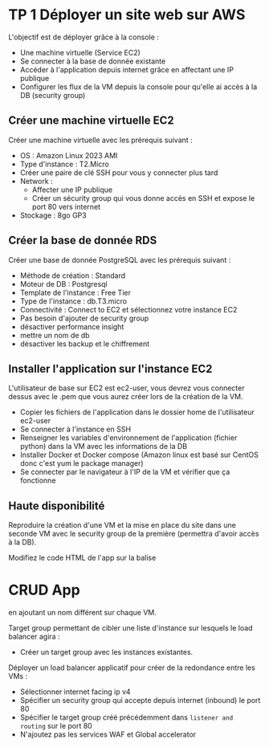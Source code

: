 # TP 1 Déployer un site web sur AWS

L'objectif est de déployer grâce à la console :

- Une machine virtuelle (Service EC2)
- Se connecter à la base de donnée existante
- Accéder à l'application depuis internet grâce en affectant une IP publique
- Configurer les flux de la VM depuis la console pour qu'elle ai accès à la DB (security group)


## Créer une machine virtuelle EC2

Créer une machine virtuelle avec les prérequis suivant :
- OS : Amazon Linux 2023 AMI
- Type d'instance : T2.Micro
- Créer une paire de clé SSH pour vous y connecter plus tard
- Network : 
  - Affecter une IP publique
  - Créer un sécurity group qui vous donne accès en SSH et expose le port 80 vers internet
- Stockage : 8go GP3

## Créer la base de donnée RDS

Créer une base de donnée PostgreSQL avec les prérequis suivant :
- Méthode de création : Standard
- Moteur de DB : Postgresql
- Template de l'instance : Free Tier
- Type de l'instance : db.T3.micro
- Connectivité : Connect to EC2 et sélectionnez votre instance EC2
- Pas besoin d'ajouter de security group
- désactiver performance insight
- mettre un nom de db
- désactiver les backup et le chiffrement

## Installer l'application sur l'instance EC2

L'utilisateur de base sur EC2 est ec2-user, vous devrez vous connecter dessus avec le .pem que vous aurez créer lors de la création de la VM.

- Copier les fichiers de l'application dans le dossier home de l'utilisateur ec2-user
- Se connecter à l'instance en SSH
- Renseigner les variables d'environnement de l'application (fichier python) dans la VM avec les informations de la DB
- Installer Docker et Docker compose (Amazon linux est basé sur CentOS donc c'est yum le package manager)
- Se connecter par le navigateur à l'IP de la VM et vérifier que ça fonctionne

## Haute disponibilité

Reproduire la création d'une VM et la mise en place du site dans une seconde VM avec le security group de la première (permettra d'avoir accès à la DB).

Modifiez le code HTML de l'app sur la balise <h1>CRUD App</h1> en ajoutant un nom différent sur chaque VM.

Target group permettant de cibler une liste d'instance sur lesquels le load balancer agira :

- Créer un target group avec les instances existantes.

Déployer un load balancer applicatif pour créer de la redondance entre les VMs :
- Sélectionner internet facing ip v4
- Spécifier un security group qui accepte depuis internet (inbound) le port 80
- Spécifier le target group créé précédemment dans `listener and routing` sur le port 80
- N'ajoutez pas les services WAF et Global accelerator
  
